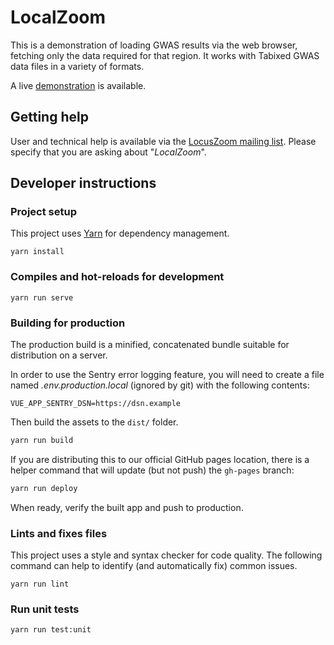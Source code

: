 # LocalZoom

This is a demonstration of loading GWAS results via the web browser, fetching only the data 
required for that region. It works with Tabixed GWAS data files in a variety of formats.

A live [demonstration](https://statgen.github.io/localzoom/) is available. 


## Getting help
User and technical help is available via the [LocusZoom mailing list](http://groups.google.com/group/locuszoom).
Please specify that you are asking about "*LocalZoom*".

## Developer instructions
### Project setup
This project uses [Yarn](https://yarnpkg.com/lang/en/docs/install/) for dependency 
management.
 
```
yarn install
```

### Compiles and hot-reloads for development
```
yarn run serve
```

### Building for production
The production build is a minified, concatenated bundle suitable for distribution on a server.

In order to use the Sentry error logging feature, you will need to create a file named 
*.env.production.local* (ignored by git) with the following contents: 
```dotenv
VUE_APP_SENTRY_DSN=https://dsn.example
```

Then build the assets to the `dist/` folder.
```bash
yarn run build
```

If you are distributing this to our official GitHub pages location, there is a helper command that 
will update (but not push) the `gh-pages` branch:
```bash
yarn run deploy
```

When ready, verify the built app and push to production.

### Lints and fixes files
This project uses a style and syntax checker for code quality. The following command can help to 
identify (and automatically fix) common issues.
```
yarn run lint
```

### Run unit tests
```
yarn run test:unit
```
